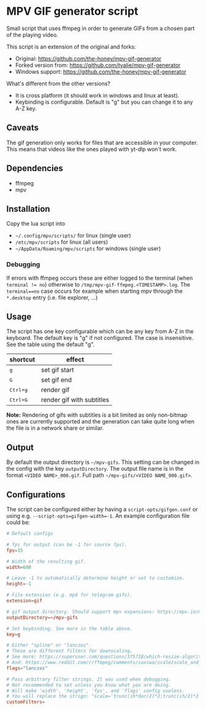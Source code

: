 # MPV GIF generator script

Small script that uses ffmpeg in order to generate GIFs from a chosen part of the playing video.

This script is an extension of the original and forks:
- Original: https://github.com/the-honey/mpv-gif-generator
- Forked version from: https://github.com/tyalie/mpv-gif-generator
- Windows support: https://github.com/the-honey/mpv-gif-generator

What's different from the other versions?
- It is cross platform (it should work in windows and linux at least).
- Keybinding is configurable. Default is "g" but you can change it to any A-Z key.

## Caveats
The gif generation only works for files that are accessible in your computer. This means that
videos like the ones played with yt-dlp won't work.

## Dependencies
- ffmpeg
- mpv

## Installation

Copy the lua script into 
- `~/.config/mpv/scripts/` for linux (single user)
- `/etc/mpv/scripts` for linux (all users)
- `~/AppData/Roaming/mpv/scripts` for windows (single user)

### Debugging

If errors with ffmpeg occurs these are either logged to the terminal (when `terminal != no`) otherwise to `/tmp/mpv-gif-ffmpeg.<TIMESTAMP>.log`. The `terminal==no` case occurs for example when
starting mpv through the `*.desktop` entry (i.e. file explorer, …)

## Usage

The script has one key configurable which can be any key from A-Z in the keyboard. The default key is "g" if not configured. The case is insensitive. See the table using the default "g". 

| shortcut          | effect                    |
| ----------------- | ------------------------- |
| <kbd>g</kbd>      | set gif start             |
| <kbd>G</kbd>      | set gif end               |
| <kbd>Ctrl+g</kbd> | render gif                |
| <kbd>Ctrl+G</kbd> | render gif with subtitles |

**Note:** Rendering of gifs with subtitles is a bit limited as only non-bitmap ones are currently supported and the generation can take quite long when the file is in a network share or similar.

## Output
By default the output directory is `~/mpv-gifs`. This setting can be changed in the config with the key `outputDirectory`.
The output file name is in the format `<VIDEO NAME>_000.gif`. Full path `~/mpv-gifs/<VIDEO NAME_000.gif>`.

## Configurations
The script can be configured either by having a `script-opts/gifgen.conf` or using e.g. `--script-opts=gifgen-width=-1`. An example configuration file could be:

```conf
# Default configs

# fps for output (can be -1 for source fps).
fps=15

# Width of the resulting gif.
width=600

# Leave -1 to automatically determine height or set to customize.
height=-1

# File extension (e.g. mp4 for telegram gifs).
extension=gif

# gif output directory. Should support mpv expansions: https://mpv.io/manual/master/#paths
outputDirectory=~/mpv-gifs

# Set keybinding. See more in the table above.
key=g

# Either "spline" or "lanczos".
# These are different filters for downscaling.
# See more: https://superuser.com/questions/375718/which-resize-algorithm-to-choose-for-videos/375726#375726
# And: https://www.reddit.com/r/ffmpeg/comments/saxswa/scalezscale_and_lanczosspline
flags="lanczos"

# Pass arbitrary filter strings. It was used when debugging.
# Not recommended to set unless you know what you are doing.
# Will make 'width', 'height', 'fps', and 'flags' config useless.
# You will replace the strign: "scale='trunc(ih*dar/2)*2:trunc(ih/2)*2',setsar=1/1,scale=%d:%d:flags=%s"
customFilters=
```
